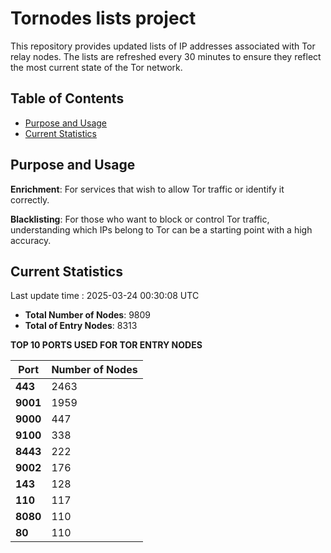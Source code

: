 # Tornodes lists project

This repository provides updated lists of IP addresses associated with Tor relay nodes. The lists are refreshed every 30 minutes to ensure they reflect the most current state of the Tor network.

## Table of Contents

- [Purpose and Usage](#purpose-and-usage)
- [Current Statistics](#current-statistics)


## Purpose and Usage

**Enrichment**: For services that wish to allow Tor traffic or identify it correctly.

**Blacklisting**: For those who want to block or control Tor traffic, understanding which IPs belong to Tor can be a starting point with a high accuracy.

## Current Statistics

Last update time : 2025-03-24 00:30:08 UTC

- **Total Number of Nodes**: 9809
- **Total of Entry Nodes**: 8313

**TOP 10 PORTS USED FOR TOR ENTRY NODES**

| **Port** | **Number of Nodes** |
|------|-----------------|
| **443**   | 2463  |
| **9001**   | 1959  |
| **9000**   | 447  |
| **9100**   | 338  |
| **8443**   | 222  |
| **9002**   | 176  |
| **143**   | 128  |
| **110**   | 117  |
| **8080**   | 110  |
| **80**   | 110  |

